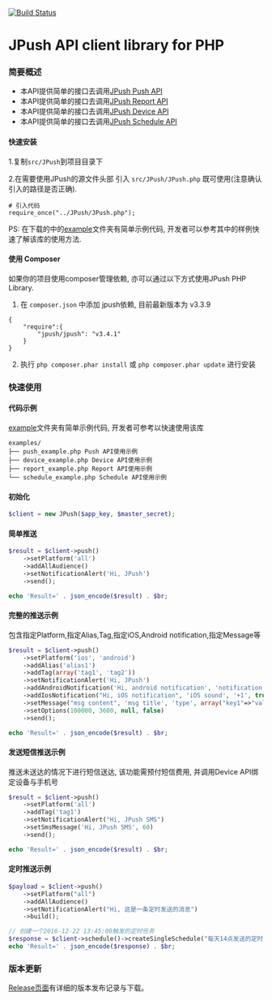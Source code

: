 [![Build Status](https://travis-ci.org/jpush/jpush-api-php-client.svg?branch=master)](https://travis-ci.org/jpush/jpush-api-php-client)

# JPush API client library for PHP

### 简要概述

* 本API提供简单的接口去调用[JPush Push API](examples/push_example.php)
* 本API提供简单的接口去调用[JPush Report API](examples/report_example.php)
* 本API提供简单的接口去调用[JPush Device API](examples/device_example.php)
* 本API提供简单的接口去调用[JPush Schedule API](examples/schedule_example.php)


#### 快速安装

1.复制`src/JPush`到项目目录下

2.在需要使用JPush的源文件头部 引入 `src/JPush/JPush.php`  既可使用(注意确认引入的路径是否正确).

```
# 引入代码
require_once("../JPush/JPush.php");
```
PS: 在下载的中的[example](https://github.com/jpush/jpush-api-php-client/tree/master/examples)文件夹有简单示例代码, 开发者可以参考其中的样例快速了解该库的使用方法.



#### 使用 Composer

如果你的项目使用composer管理依赖, 亦可以通过以下方式使用JPush PHP Library.


1. 在 `composer.json` 中添加 jpush依赖, 目前最新版本为 v3.3.9

```
{
    "require":{
        "jpush/jpush": "v3.4.1"
    }
}
```
2. 执行 `php composer.phar install` 或 `php composer.phar update` 进行安装




### 快速使用

#### 代码示例

[example](https://github.com/jpush/jpush-api-php-client/tree/master/examples)文件夹有简单示例代码, 开发者可参考以快速使用该库

```
examples/
├── push_example.php Push API使用示例
├── device_example.php Device API使用示例
├── report_example.php Report API使用示例
└── schedule_example.php Schedule API使用示例
```

#### 初始化

```php
$client = new JPush($app_key, $master_secret);
```

#### 简单推送

```php
$result = $client->push()
    ->setPlatform('all')
    ->addAllAudience()
    ->setNotificationAlert('Hi, JPush')
    ->send();

echo 'Result=' . json_encode($result) . $br;
```

#### 完整的推送示例

包含指定Platform,指定Alias,Tag,指定iOS,Android notification,指定Message等

```php
$result = $client->push()
    ->setPlatform('ios', 'android')
    ->addAlias('alias1')
    ->addTag(array('tag1', 'tag2'))
    ->setNotificationAlert('Hi, JPush')
    ->addAndroidNotification('Hi, android notification', 'notification title', 1, array("key1"=>"value1", "key2"=>"value2"))
    ->addIosNotification("Hi, iOS notification", 'iOS sound', '+1', true, 'iOS category', array("key1"=>"value1", "key2"=>"value2"))
    ->setMessage("msg content", 'msg title', 'type', array("key1"=>"value1", "key2"=>"value2"))
    ->setOptions(100000, 3600, null, false)
    ->send();

echo 'Result=' . json_encode($result) . $br;
```

#### 发送短信推送示例

推送未送达的情况下进行短信送达, 该功能需预付短信费用, 并调用Device API绑定设备与手机号

```php
$result = $client->push()
    ->setPlatform('all')
    ->addTag('tag1')
    ->setNotificationAlert("Hi, JPush SMS")
    ->setSmsMessage('Hi, JPush SMS', 60)
    ->send();

echo 'Result=' . json_encode($result) . $br;
```

#### 定时推送示例

```php
$payload = $client->push()
    ->setPlatform("all")
    ->addAllAudience()
    ->setNotificationAlert("Hi, 这是一条定时发送的消息")
    ->build();

// 创建一个2016-12-22 13:45:00触发的定时任务
$response = $client->schedule()->createSingleSchedule("每天14点发送的定时任务", $payload, array("time"=>"2016-12-22 13:45:00"));
echo 'Result=' . json_encode($response) . $br;
```


### 版本更新

[Release页面](https://github.com/jpush/jpush-api-php-client/releases/)有详细的版本发布记录与下载。
